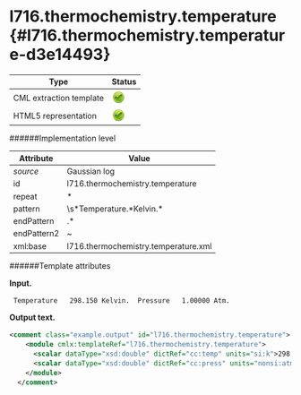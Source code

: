 # l716.thermochemistry.temperature {#l716.thermochemistry.temperature-d3e14493}


| Type                                                                                                                                                | Status                                                                                                                                              |
|----|----|
| CML extraction template                                                                                                                             | ![](/imgs/Total.png)                                                                                                                                |
| HTML5 representation                                                                                                                                | ![](/imgs/Total.png)                                                                                                                                |

######Implementation level

| Attribute                                                                                                                                           | Value                                                                                                                                               |
|----|----|
| *source*                                                                                                                                            | Gaussian log                                                                                                                                        |
| id                                                                                                                                                  | l716.thermochemistry.temperature                                                                                                                    |
| repeat                                                                                                                                              | \*                                                                                                                                                  |
| pattern                                                                                                                                             | \\s\*Temperature.\*Kelvin.\*                                                                                                                        |
| endPattern                                                                                                                                          | .\*                                                                                                                                                 |
| endPattern2                                                                                                                                         | \~                                                                                                                                                  |
| xml:base                                                                                                                                            | l716.thermochemistry.temperature.xml                                                                                                                |

######Template attributes

**Input.**

     Temperature   298.150 Kelvin.  Pressure   1.00000 Atm.
      

**Output text.**

```xml
<comment class="example.output" id="l716.thermochemistry.temperature">
    <module cmlx:templateRef="l716.thermochemistry.temperature">
      <scalar dataType="xsd:double" dictRef="cc:temp" units="si:k">298.15</scalar>
      <scalar dataType="xsd:double" dictRef="cc:press" units="nonsi:atm">1.0</scalar>
    </module>
  </comment>
```
